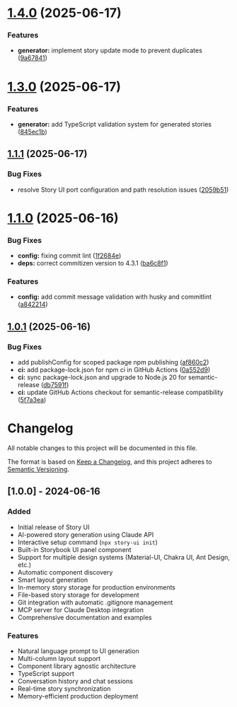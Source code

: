 # [1.4.0](https://github.com/southleft/story-ui/compare/v1.3.0...v1.4.0) (2025-06-17)


### Features

* **generator:** implement story update mode to prevent duplicates ([9a67841](https://github.com/southleft/story-ui/commit/9a67841fb1a80145d739ed682bdbb4054032b4e4))

# [1.3.0](https://github.com/southleft/story-ui/compare/v1.2.0...v1.3.0) (2025-06-17)


### Features

* **generator:** add TypeScript validation system for generated stories ([845ec1b](https://github.com/southleft/story-ui/commit/845ec1b3b1ed0e67457cef054e4c3dae74f8c1c7))

## [1.1.1](https://github.com/southleft/story-ui/compare/v1.1.0...v1.1.1) (2025-06-17)


### Bug Fixes

* resolve Story UI port configuration and path resolution issues ([2059b51](https://github.com/southleft/story-ui/commit/2059b519e469610529caffffdbe564ed1f19cd7b))

# [1.1.0](https://github.com/southleft/story-ui/compare/v1.0.1...v1.1.0) (2025-06-16)


### Bug Fixes

* **config:** fixing commit lint ([1f2684e](https://github.com/southleft/story-ui/commit/1f2684e0b1db4c6d17585580b5a4214b4b419d0e))
* **deps:** correct commitizen version to 4.3.1 ([ba6c8f1](https://github.com/southleft/story-ui/commit/ba6c8f1478bdb27d4d2f9f642dc61b429d014ecd))


### Features

* **config:** add commit message validation with husky and commitlint ([a842214](https://github.com/southleft/story-ui/commit/a84221426462264bb53e1d1f8300a5426e247dfc))

## [1.0.1](https://github.com/southleft/story-ui/compare/v1.0.0...v1.0.1) (2025-06-16)


### Bug Fixes

* add publishConfig for scoped package npm publishing ([af860c2](https://github.com/southleft/story-ui/commit/af860c20adf0bf1f00dfd54f6927cd1a2f1907ec))
* **ci:** add package-lock.json for npm ci in GitHub Actions ([0a552d9](https://github.com/southleft/story-ui/commit/0a552d91254a4b73a5cf0a4e2e95fbb81d430fec))
* **ci:** sync package-lock.json and upgrade to Node.js 20 for semantic-release ([db7591f](https://github.com/southleft/story-ui/commit/db7591fbfa84a174e0c8a3e4905028e9b7d7caba))
* **ci:** update GitHub Actions checkout for semantic-release compatibility ([5f7a3ea](https://github.com/southleft/story-ui/commit/5f7a3ea0829ce82b7f1184c731c6a682fde3596b))

# Changelog

All notable changes to this project will be documented in this file.

The format is based on [Keep a Changelog](https://keepachangelog.com/en/1.0.0/),
and this project adheres to [Semantic Versioning](https://semver.org/spec/v2.0.0.html).

## [1.0.0] - 2024-06-16

### Added
- Initial release of Story UI
- AI-powered story generation using Claude API
- Interactive setup command (`npx story-ui init`)
- Built-in Storybook UI panel component
- Support for multiple design systems (Material-UI, Chakra UI, Ant Design, etc.)
- Automatic component discovery
- Smart layout generation
- In-memory story storage for production environments
- File-based story storage for development
- Git integration with automatic .gitignore management
- MCP server for Claude Desktop integration
- Comprehensive documentation and examples

### Features
- Natural language prompt to UI generation
- Multi-column layout support
- Component library agnostic architecture
- TypeScript support
- Conversation history and chat sessions
- Real-time story synchronization
- Memory-efficient production deployment

